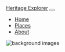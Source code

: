 <!DOCTYPE html>
<html lang="en">
<head>
    <meta charset="UTF-8">
    <meta name="viewport" content="width=device-width, initial-scale=1.0">
    <!-- Bootstrap CSS -->
    <link href="https://cdn.jsdelivr.net/npm/bootstrap@5.3.2/dist/css/bootstrap.min.css" rel="stylesheet">
    <!-- Custom CSS -->
    <link rel="stylesheet" href="styling.css">
</head>
<body>
<!--Bootstrap navbar-->
<nav class="navbar navbar-expand-lg navbar-dark bg-dark">
  <div class="container-fluid">
    <a class="navbar-brand" href="#">Heritage Explorer</a>
    <button class="navbar-toggler" type="button" data-bs-toggle="collapse" data-bs-target="#navbarNav" aria-controls="navbarNav" aria-expanded="false" aria-label="Toggle navigation">
      <span class="navbar-toggler-icon"></span>
    </button>
    <div class="collapse navbar-collapse" id="navbarNav">
      <ul class="navbar-nav ms-auto">
        <li class="nav-item">
          <a class="nav-link active" aria-current="page" href="#">Home</a>
        </li>
        <li class="nav-item">
          <a class="nav-link" href="images/images/places.html">Places</a>
        </li>
        <li class="nav-item">
          <a class="nav-link" href="images/images/about.html">About</a>
        </li>   
      </ul>
    </div>
  </div>
</nav>
<!--Bootstrap navbar-->
<!--background-->
    <div class="background-image-container position-fixed top-0 start-0 w-100 h-100" style="z-index:-1;">
      <img src="https://images.pexels.com/photos/33899513/pexels-photo-33899513.jpeg" alt="background images" class="w-100 h-100 object-fit-cover" style="min-height:100vh; min-width:100vw;">
    </div>
<!--background-->
<!--hero section-->
<header class="hero-section text-center text-white d-flex align-center justify-content-center">
    <div class="container">
        <h1 class="display-4"> Discover Famous Historical Places </h1>
        <p class="lead">Explore the world's most landmarks and their rich histories </p>
    </div>
</header>
<!--hero section-->
<main>
<section class="d-flex flex-column flex-md-row align-items-center justify-content-center py-5">
  <div class="col-md-6 text-center text-md-start">
  <h1 class="display-5 fw-bold pastel-text">Step Into the Past</h1>
  <p class="lead pastel-text">From ancient wonders to hidden gems, our site brings history to life for every explorer.</p>
    <a href="images/images/places.html" class="btn btn-outline-light btn-lg mt-3">See the Places</a>
  </div>
  <div class="col-md-6 text-center">
    <div class="card card-curve mx-auto" style="max-width: 400px;">
      <img src="https://images.pexels.com/photos/2265876/pexels-photo-2265876.jpeg" class="card-img-top img-fluid" alt="Heritage">
      <div class="card-body">
        <h5 class="card-title">Heritage</h5>
      </div>
    </div>
  </div>
</section>
</main>
<!--bootstrap footer-->
<footer class="bg-dark text-white text-center py-4">
    <div class="container">
        <p class="mb-0">&copy; 2025 Heritage Explorer. All rights are reserved.</p>
</footer>
<!--bootstrap footer-->
    </body>
</html>

<!DOCTYPE html>
<html lang="en">
<head>
    <meta charset="UTF-8">
    <meta name="viewport" content="width=device-width, initial-scale=1.0">
    <title>Document</title>
    <!-- Bootstrap CSS -->
    <link href="https://cdn.jsdelivr.net/npm/bootstrap@5.3.2/dist/css/bootstrap.min.css" rel="stylesheet">
    <!-- Custom CSS -->
    <link rel="stylesheet" href="styling.css">
</head>
<body>
    <!--Bootstrap navbar-->


<!-- As a heading -->
<nav class="navbar navbar-light bg-light">
  <div class="container-fluid">
    <span class="navbar-brand mb-0 h1">Places</span>
  </div>
</nav>
<!--Bootstrap navbar-->
<!--background-->
<div class="background">
  <div class="ratio ratio-16x9">
    <video autoplay muted loop id="bg-video" class="w-100 h-100" style="object-fit:cover;">
      <source src="https://www.pexels.com/download/video/31379008/" type="video/mp4">
      Your browser does not support the video tag.
    </video>
      <div class="overlay-text position-absolute top-50 start-50 translate-middle text-center text-white">
    <h1>Echoes Beneath the Earth </h1>
    <p>Where ancient whispers rise from stone, and history breathes through hidden chambers</p>
  </div>
  </div>
   
<!--background-->

<div class="intro-highlight text-center py-4">
    <strong>
        Discover the <span class="highlight">hidden sanctuaries</span> and <span class="highlight">forgotten empires</span> that shaped our world.
    </strong>
</div>

  

<!--container-->

<div class="container my-5">
    <div class="row g-4">
        <div class="col-md-4">
            <div class="card h-100">
                <img src="https://images.pexels.com/photos/3727264/pexels-photo-3727264.jpeg" class="card-img-top" alt="Petra, Jordan">
                <div class="card-body">
                    <h5 class="card-title">PETRA</h5>
                    <p class="card-text">Petra,Carved into rose-red cliffs, Petra was once a thriving Nabataean trade hub. Its rock-cut architecture and water conduit system reveal advanced engineering. Known as the “Lost City,” it blends Hellenistic façades with Arab craftsmanship.it’s a symbol of resilience and mystery.</p>
                    <p><strong>Location:</strong> Jordan, Middle East </p>
                    <p><strong>Established:</strong>312 BC</p>
                </div>
            </div>
        </div>
            <div class="col-md-4">
                <div class="card h-100">
                    <img src="https://images.pexels.com/photos/3532326/pexels-photo-3532326.jpeg" class="card-img-top" alt="Machu Picchu, Peru">
                    <div class="card-body">
                        <h5 class="card-title">Machu Picchu</h5>
                        <p class="card-text">Nestled in the Andes, this Incan citadel was hidden from the world until 1911. Its terraces, temples, and astronomical alignments reflect deep spiritual and agricultural knowledge. It’s a testament to Incan ingenuity and sacred geography.</p>
                        <p><strong>Location:</strong> Peru, South America</p>
                        <p><strong>Established:</strong> 15th Century</p>
                    </div>
                </div>
            </div>
            <div class="col-md-4">
                <div class="card h-100">
                    <img src="https://images.pexels.com/photos/965208/pexels-photo-965208.jpeg" class="card-img-top" alt="Siem Reap, Cambodia">
                    <div class="card-body">
                        <h5 class="card-title">Angkor Wat</h5>
                        <p class="card-text">The world’s largest religious monument, built in the 12th century by the Khmer Empire. Originally Hindu, later Buddhist, it showcases celestial symbolism and intricate bas-reliefs. Its grandeur reflects Southeast Asia’s spiritual and political power.</p>
                        <p><strong>Location:</strong> Siem Reap, Cambodia</p>
                        <p><strong>Established:</strong> Circa 1150 CE</p>
                    </div>
                </div>
            </div>
            <div class="row g-4">
                <div class="card h-100">
                    <img src="https://images.pexels.com/photos/12031383/pexels-photo-12031383.jpeg" class="card-img-top" alt="Yucatán, Mexico">
                    <div class="card-body">
                        <h5 class="card-title">Chichén Itzá</h5>
                        <p class="card-text">A Mayan city famed for El Castillo, a pyramid aligned with equinox shadows. It was a center for astronomy, rituals, and trade. The ball court and sacred cenote reveal a complex society with cosmic beliefs.</p>
                        <p><strong>Location:</strong> Yucatán, Mexico</p>
                        <p><strong>Established:</strong> 435 CE</p>
                    </div>
                </div>
            </div>
    <div class="row g-4">
        <div class="col-md-4">
            <div class="card h-100">
                <img src="https://images.pexels.com/photos/17397673/pexels-photo-17397673.jpeg" class="card-img-top" alt="Southeastern Anatolia">
                <div class="card-body">
                    <h5 class="card-title">Göbekli Tepe</h5>
                    <p class="card-text">Dating back to 9600 BCE, this site rewrites history—it predates agriculture and cities. Its T-shaped pillars with animal carvings suggest early ritualistic behavior. It challenges the timeline of human civilization.</p>
                    <p><strong>Location:</strong>Şanlıurfa, Southeastern Anatolia</p>
                    <p><strong>Established:</strong> 9500 BCE- over 11,000 years ago</p>
                </div>
            </div>
        </div>
        <div class="col-md-4">
            <div class="card h-100">
                <img src="https://images.pexels.com/photos/32491217/pexels-photo-32491217.jpeg" class="card-img-top" alt=" Maharastra, India">
                <div class="card-body">
                    <h5 class="card-title">Ajanta Caves</h5>
                    <p class="card-text">A fusion of Hindu, Buddhist, and Jain temples carved into basalt cliffs. The Kailasa temple, sculpted from a single rock, is an architectural marvel. It reflects India’s pluralistic spiritual heritage and artistic mastery.</p>
                    <p><strong>Location:</strong> Aurangabad, Maharastra, India</p>
                    <p><strong>Established:</strong> 1983 (7th Session)</p>
                </div>
            </div>
        </div>
        <div class="col-md-4">
            <div class="card h-100">
                <img src="https://images.pexels.com/photos/1427569/pexels-photo-1427569.jpeg" class="card-img-top" alt="Wiltshire, England">
                <div class="card-body">
                    <h5 class="card-title">Stonehenge</h5>
                    <p class="card-text">Stonehenge holds deep cultural significance as a symbol of ancient human ingenuity, spirituality, and social unity.Associated with death, afterlife, and ancestral worship, supported by nearby burial mounds.</p>
                    <p><strong>Location:</strong> Wiltshire, England</p>
                    <p><strong>Established:</strong> 3000 BCE - 1600 BCE</p>
                </div>
            </div>
        </div>
        <div class="col-md-4">
            <div class="card h-100">
                <img src="https://images.pexels.com/photos/31350284/pexels-photo-31350284.jpeg" class="card-img-top" alt="Colorado, United States">
                <div class="card-body">
                    <h5 class="card-title">Mesa Verde</h5>
                    <p class="card-text">Home to Ancestral Puebloans, its cliff dwellings are carved into canyon walls. The structures reflect communal living and spiritual beliefs tied to nature. It’s a window into Native American heritage.</p>
                    <p><strong>Location:</strong> Colorado, United States</p>
                    <p><strong>Established:</strong>29 June 1906</p>
                </div>
            </div>
        </div>
         <div class="col-md-4">
            <div class="card h-100">
                <img src="https://images.pexels.com/photos/1675184/pexels-photo-1675184.jpeg" class="card-img-top" alt="Wiltshire, England">
                <div class="card-body">
                    <h5 class="card-title">Alhambra</h5>
                    <p class="card-text">Its intricate Islamic architecture—mosaics, calligraphy, and muqarnas ceilings—blends with later Christian additions. The Court of the Lions and Hall of the Ambassadors reflect a golden age of Andalusian art and diplomacy. The Alhambra symbolizes coexistence, conquest, and cultural fusion between Muslim and Christian worlds.</p>
                    <p><strong>Location:</strong>Granada, Spain</p>
                    <p><strong>Established:</strong> 13th century</p>
                </div>
            </div>
        </div>
        <div class="col-md-4">
            <div class="card h-100">
                <img src="https://images.pexels.com/photos/2445852/pexels-photo-2445852.jpeg" class="card-img-top" alt="Pyramids of Giza, Egypt">
                <div class="card-body">
                    <h5 class="card-title">Pyramids of Giza</h5>
                    <p class="card-text">Raised over 4,500 years ago, the Great Pyramid of Khufu stood as the tallest human-made structure for nearly four millennia—proof that ancient vision could defy time.</p>
                    <p><strong>Location:</strong> Giza, Egypt</p>
                    <p><strong>Established:</strong> 2560 BC</p>
                </div>
            </div>
        </div>
        <div class="col-md-4">
            <div class="card h-100">
                <img src="https://cdn.sanity.io/images/cxgd3urn/production/9ee2b03dbbf1e10c9057c59a7b7deac5ee42267f-2000x1329.jpg?rect=0,1,2000,1328&w=1200&h=797&q=85&fit=crop&auto=format" class="card-img-top" alt="Bamyan, Afghanistan">
                <div class="card-body">
                    <h5 class="card-title">Bamiyan Buddhas</h5>
                    <p class="card-text">Once towering statues carved into cliffs, destroyed in 2001. They were part of a Buddhist monastic complex and symbolized cultural tolerance. Their absence now speaks volumes about heritage loss.</p>
                    <p><strong>Location:</strong> Bamyan, Afghanistan</p>
                    <p><strong>Established:</strong>  6th Century</p>
                </div>
            </div>
        </div>
        <div class="col-md-4">
            <div class="card h-100">
                <img src="https://images.pexels.com/photos/13911606/pexels-photo-13911606.jpeg" class="card-img-top" alt=" Rio de Janeiro, Brazil">
                <div class="card-body">
                    <h5 class="card-title">Christ the Redeemer</h5>
                    <p class="card-text">Petra,Carved into rose-red cliffs, Petra was once a thriving Nabataean trade hub. Its rock-cut architecture and water conduit system reveal advanced engineering. Known as the “Lost City,” it blends Hellenistic façades with Arab craftsmanship.it’s a symbol of resilience and mystery.</p>
                    <p><strong>Location:</strong> Corcovado Mountain, Rio de Janeiro, Brazil. </p>
                    <p><strong>Established:</strong>1922 and 1931</p>
                </div>
            </div>
        </div>
        <div class="col-md-4">
                <div class="card h-100">
                    <img src="https://images.pexels.com/photos/33111972/pexels-photo-33111972.jpeg" class="card-img-top" alt="Bamyan, Afghanistan">
                    <div class="card-body">
                        <h5 class="card-title">Moai Statues of Easter Island</h5>
                        <p class="card-text">The Moai are monolithic human figures carved by the Rapa Nui people on Easter Island, a remote Polynesian island known to its inhabitants as Rapa Nu.hese massive stone statues primarily represent deified ancestors, including former chiefs. Nearly 1,000 moai have been found on the island, with many still located in the main quarry of the Rano Raraku volcano.</p>
                        <p><strong>Location:</strong>Rapa Nui (Easter Island), Chile</p>
                        <p><strong>Established:</strong>1250 and 1500 CE</p>
                    </div>
                </div>
            </div>
    </div>
</div>
<!--container-->
</body>
